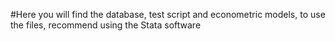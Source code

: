 #Here you will find the database, test script and econometric models, to use the files, recommend using the Stata software
